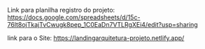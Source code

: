 Link para planilha registro do projeto: https://docs.google.com/spreadsheets/d/15c-76lt8ojTkajTvCwugk8pep_1C0EaDn7VTLRgXEi4/edit?usp=sharing

link para o Site: https://landingarquitetura-projeto.netlify.app/
